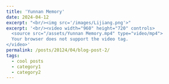 ```yaml
---
title: 'Yunnan Memory'
date: 2024-04-12
excerpt: "<br/><img src='/images/Lijiang.png'>"
excerpt: '<br/><video width="960" height="720" controls>
  <source src="/assets/Yunnan Memory.mp4" type="video/mp4">
  Your browser does not support the video tag.
</video>'
permalink: /posts/20124/04/blog-post-2/
tags:
  - cool posts
  - category1
  - category2
---
```



